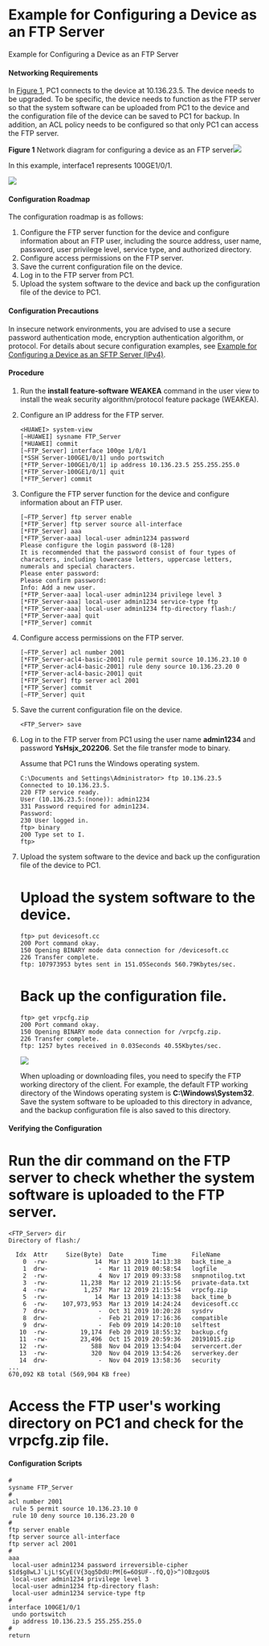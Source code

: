 Example for Configuring a Device as an FTP Server
=================================================

Example for Configuring a Device as an FTP Server

#### Networking Requirements

In [Figure 1](#EN-US_TASK_0000001564110697__fig_dc_cfg_file_002001), PC1 connects to the device at 10.136.23.5. The device needs to be upgraded. To be specific, the device needs to function as the FTP server so that the system software can be uploaded from PC1 to the device and the configuration file of the device can be saved to PC1 for backup. In addition, an ACL policy needs to be configured so that only PC1 can access the FTP server.

**Figure 1** Network diagram for configuring a device as an FTP server![](public_sys-resources/note_3.0-en-us.png) 

In this example, interface1 represents 100GE1/0/1.


  
![](figure/en-us_image_0000001512831086.png)

#### Configuration Roadmap

The configuration roadmap is as follows:

1. Configure the FTP server function for the device and configure information about an FTP user, including the source address, user name, password, user privilege level, service type, and authorized directory.
2. Configure access permissions on the FTP server.
3. Save the current configuration file on the device.
4. Log in to the FTP server from PC1.
5. Upload the system software to the device and back up the configuration file of the device to PC1.

#### Configuration Precautions

In insecure network environments, you are advised to use a secure password authentication mode, encryption authentication algorithm, or protocol. For details about secure configuration examples, see [Example for Configuring a Device as an SFTP Server (IPv4)](vrp_file_cfg_0016.html).


#### Procedure

1. Run the **install feature-software WEAKEA** command in the user view to install the weak security algorithm/protocol feature package (WEAKEA).
2. Configure an IP address for the FTP server.
   
   
   ```
   <HUAWEI> system-view
   [~HUAWEI] sysname FTP_Server
   [*HUAWEI] commit
   [~FTP_Server] interface 100ge 1/0/1
   [*SSH Server-100GE1/0/1] undo portswitch
   [*FTP_Server-100GE1/0/1] ip address 10.136.23.5 255.255.255.0
   [*FTP_Server-100GE1/0/1] quit
   [*FTP_Server] commit
   ```
3. Configure the FTP server function for the device and configure information about an FTP user.
   
   
   ```
   [~FTP_Server] ftp server enable
   [*FTP_Server] ftp server source all-interface
   [*FTP_Server] aaa
   [*FTP_Server-aaa] local-user admin1234 password
   Please configure the login password (8-128)
   It is recommended that the password consist of four types of characters, including lowercase letters, uppercase letters, numerals and special characters. 
   Please enter password:                                      
   Please confirm password:                               
   Info: Add a new user.
   [*FTP_Server-aaa] local-user admin1234 privilege level 3
   [*FTP_Server-aaa] local-user admin1234 service-type ftp
   [*FTP_Server-aaa] local-user admin1234 ftp-directory flash:/
   [*FTP_Server-aaa] quit
   [*FTP_Server] commit
   ```
4. Configure access permissions on the FTP server.
   
   
   ```
   [~FTP_Server] acl number 2001
   [*FTP_Server-acl4-basic-2001] rule permit source 10.136.23.10 0 
   [*FTP_Server-acl4-basic-2001] rule deny source 10.136.23.20 0
   [*FTP_Server-acl4-basic-2001] quit
   [*FTP_Server] ftp server acl 2001
   [*FTP_Server] commit
   [~FTP_Server] quit
   ```
5. Save the current configuration file on the device.
   
   
   ```
   <FTP_Server> save
   ```
6. Log in to the FTP server from PC1 using the user name **admin1234** and password **YsHsjx\_202206**. Set the file transfer mode to binary.
   
   
   
   Assume that PC1 runs the Windows operating system.
   
   ```
   C:\Documents and Settings\Administrator> ftp 10.136.23.5
   Connected to 10.136.23.5.
   220 FTP service ready.
   User (10.136.23.5:(none)): admin1234
   331 Password required for admin1234.
   Password:
   230 User logged in.
   ftp> binary
   200 Type set to I.
   ftp>
   ```
7. Upload the system software to the device and back up the configuration file of the device to PC1.
   
   
   
   # Upload the system software to the device.
   
   ```
   ftp> put devicesoft.cc
   200 Port command okay.
   150 Opening BINARY mode data connection for /devicesoft.cc
   226 Transfer complete.
   ftp: 107973953 bytes sent in 151.05Seconds 560.79Kbytes/sec.
   ```
   
   # Back up the configuration file.
   
   ```
   ftp> get vrpcfg.zip
   200 Port command okay.
   150 Opening BINARY mode data connection for /vrpcfg.zip.
   226 Transfer complete.
   ftp: 1257 bytes received in 0.03Seconds 40.55Kbytes/sec.
   ```
   ![](public_sys-resources/note_3.0-en-us.png) 
   
   When uploading or downloading files, you need to specify the FTP working directory of the client. For example, the default FTP working directory of the Windows operating system is **C:\Windows\System32**. Save the system software to be uploaded to this directory in advance, and the backup configuration file is also saved to this directory.

#### Verifying the Configuration

# Run the **dir** command on the FTP server to check whether the system software is uploaded to the FTP server.

```
<FTP_Server> dir
Directory of flash:/

  Idx  Attr     Size(Byte)  Date        Time       FileName
    0  -rw-             14  Mar 13 2019 14:13:38   back_time_a
    1  drw-              -  Mar 11 2019 00:58:54   logfile
    2  -rw-              4  Nov 17 2019 09:33:58   snmpnotilog.txt
    3  -rw-         11,238  Mar 12 2019 21:15:56   private-data.txt
    4  -rw-          1,257  Mar 12 2019 21:15:54   vrpcfg.zip
    5  -rw-             14  Mar 13 2019 14:13:38   back_time_b
    6  -rw-    107,973,953  Mar 13 2019 14:24:24   devicesoft.cc
    7  drw-              -  Oct 31 2019 10:20:28   sysdrv
    8  drw-              -  Feb 21 2019 17:16:36   compatible
    9  drw-              -  Feb 09 2019 14:20:10   selftest
   10  -rw-         19,174  Feb 20 2019 18:55:32   backup.cfg
   11  -rw-         23,496  Oct 15 2019 20:59:36   20191015.zip
   12  -rw-            588  Nov 04 2019 13:54:04   servercert.der
   13  -rw-            320  Nov 04 2019 13:54:26   serverkey.der
   14  drw-              -  Nov 04 2019 13:58:36   security
...
670,092 KB total (569,904 KB free)
```

# Access the FTP user's working directory on PC1 and check for the **vrpcfg.zip** file.


#### Configuration Scripts

```
#
sysname FTP_Server
# 
acl number 2001
 rule 5 permit source 10.136.23.10 0
 rule 10 deny source 10.136.23.20 0
#
ftp server enable
ftp server source all-interface
ftp server acl 2001
#
aaa
 local-user admin1234 password irreversible-cipher $1d$g8wLJ`LjL!$CyE(V{3qg5DdU:PM[6=6O$UF-.fQ,Q}>^)OBzgoU$
 local-user admin1234 privilege level 3
 local-user admin1234 ftp-directory flash:
 local-user admin1234 service-type ftp
#
interface 100GE1/0/1
 undo portswitch
 ip address 10.136.23.5 255.255.255.0
#
return
```